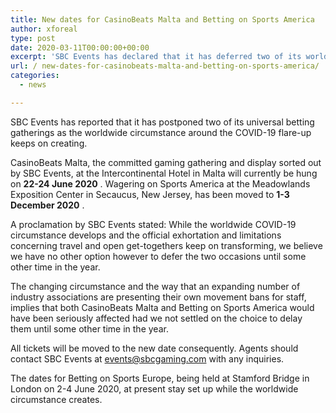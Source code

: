 ```yaml
---
title: New dates for CasinoBeats Malta and Betting on Sports America
author: xforeal 
type: post
date: 2020-03-11T00:00:00+00:00
excerpt: 'SBC Events has declared that it has deferred two of its worldwide betting gatherings as the worldwide circumstance around the COVID-19 flare-up proceeds to develop '
url: / new-dates-for-casinobeats-malta-and-betting-on-sports-america/
categories:
  - news

---
```

<span style="font-weight: 400;">SBC Events has reported that it has postponed two of its universal betting gatherings as the worldwide circumstance around the COVID-19 flare-up keeps on creating. </span>

<span style="font-weight: 400;">CasinoBeats Malta, the committed gaming gathering and display sorted out by SBC Events, at the Intercontinental Hotel in Malta will currently be hung on </span>**22-24 June 2020** <span style="font-weight: 400;">. Wagering on Sports America at the Meadowlands Exposition Center in Secaucus, New Jersey, has been moved to </span>**1-3 December 2020** <span style="font-weight: 400;">. </span>

<span style="font-weight: 400;">A proclamation by SBC Events stated: While the worldwide COVID-19 circumstance develops and the official exhortation and limitations concerning travel and open get-togethers keep on transforming, we believe we have no other option however to defer the two occasions until some other time in the year. </span>

<span style="font-weight: 400;">The changing circumstance and the way that an expanding number of industry associations are presenting their own movement bans for staff, implies that both CasinoBeats Malta and Betting on Sports America would have been seriously affected had we not settled on the choice to delay them until some other time in the year. </span>

<span style="font-weight: 400;">All tickets will be moved to the new date consequently. Agents should contact SBC Events at </span><span style="font-weight: 400;">events@sbcgaming.com </span> <span style="font-weight: 400;">with any inquiries. </span>

<span style="font-weight: 400;">The dates for Betting on Sports Europe, being held at Stamford Bridge in London on 2-4 June 2020, at present stay set up while the worldwide circumstance creates. </span>